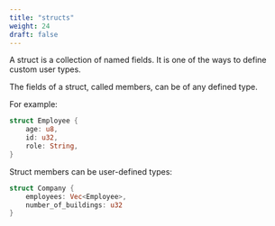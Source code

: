 ```yaml
---
title: "structs"
weight: 24
draft: false
---
```


A struct is a collection of named fields. It is one of the ways to define custom user types.

The fields of a struct, called members, can be of any defined type.

For example:

```rust {.codebox}
struct Employee {
    age: u8,
    id: u32,
    role: String,
}
```

Struct members can be user-defined types:

```rust {.codebox}
struct Company {
    employees: Vec<Employee>,
    number_of_buildings: u32
}
```
